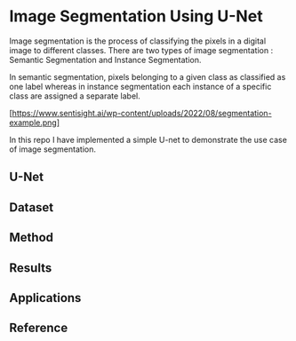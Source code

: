 # Image Segmentation Using U-Net

Image segmentation is the process of classifying the pixels in a digital image to different classes. There are two types of image segmentation : Semantic Segmentation and Instance Segmentation.

In semantic segmentation, pixels belonging to a given class as classified as one label whereas in instance segmentation each instance of a specific class are assigned a separate label.

[https://www.sentisight.ai/wp-content/uploads/2022/08/segmentation-example.png]

In this repo I have implemented a simple U-net to demonstrate the use case of image segmentation.

## U-Net

## Dataset

## Method

## Results

## Applications

## Reference

